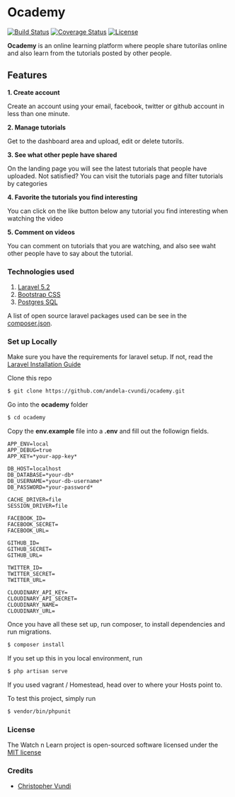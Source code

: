 # Ocademy

[![Build Status](https://travis-ci.org/andela-cvundi/ocademy.svg?branch=master)](https://travis-ci.org/andela-cvundi/ocademy)
[![Coverage Status](https://coveralls.io/repos/github/andela-cvundi/ocademy/badge.svg?branch=develop)](https://coveralls.io/github/andela-cvundi/ocademy?branch=develop)
[![License](https://poser.pugx.org/laravel/framework/license.svg)](https://packagist.org/packages/laravel/framework)

**Ocademy** is an online learning platform where people share tutorilas online and also learn from the tutorials posted by other people.

## Features

**1. Create account**

Create an account using your email, facebook, twitter or github account in less than one minute.

**2. Manage tutorials**

Get to the dashboard area and upload, edit or delete tutorils.

**3. See what other peple have shared**

On the landing page you will see the latest tutorials that people have uploaded. Not satisfied? You can visit the tutorials page and filter tutorials by categories

**4. Favorite the tutorials you find interesting**

You can click on the like button below any tutorial you find interesting when watching the video

**5. Comment on videos**

You can comment on tutorials that you are watching, and also see waht other people have to say about the tutorial.


### Technologies used
1. [Laravel 5.2](https://laravel.com/)
2. [Bootstrap CSS](http://getbootstrap.com/)
3. [Postgres SQL](http://www.postgresql.org/)

A list of open source laravel packages used can be see in the [composer.json](https://github.com/andela-cvundi/ocademy/blob/staging/composer.json).


### Set up Locally
Make sure you have the requirements for laravel setup. If not, read the [Laravel Installation Guide](https://laravel.com/docs/5.2)

Clone this repo
```bash
$ git clone https://github.com/andela-cvundi/ocademy.git
```
Go into the **ocademy** folder
```bash
$ cd ocademy
```
Copy the **env.example** file into a **.env** and fill out the followign fields.
```text
APP_ENV=local
APP_DEBUG=true
APP_KEY=*your-app-key*

DB_HOST=localhost
DB_DATABASE=*your-db*
DB_USERNAME=*your-db-username*
DB_PASSWORD=*your-password*

CACHE_DRIVER=file
SESSION_DRIVER=file

FACEBOOK_ID=
FACEBOOK_SECRET=
FACEBOOK_URL=

GITHUB_ID=
GITHUB_SECRET=
GITHUB_URL=

TWITTER_ID=
TWITTER_SECRET=
TWITTER_URL=

CLOUDINARY_API_KEY=
CLOUDINARY_API_SECRET=
CLOUDINARY_NAME=
CLOUDINARY_URL=

```

Once you have all these set up, run composer, to install dependencies and run migrations.
```bash
$ composer install
```

If you set up this in you local environment, run
```bash
$ php artisan serve
```

If you used vagrant / Homestead, head over to where your Hosts point to.

To test this project, simply run
```bash
$ vendor/bin/phpunit
```

### License

The Watch n Learn project is open-sourced software licensed under the [MIT license](http://opensource.org/licenses/MIT)


### Credits

- [Christopher Vundi][link-author]

[link-author]: https://github.com/andela-cvundi
